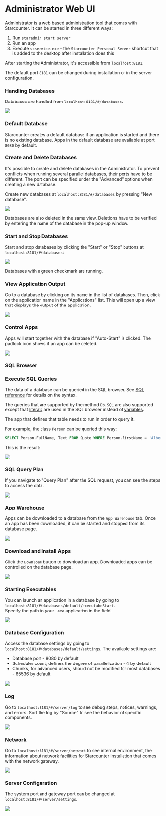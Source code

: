 # Administrator Web UI

Administrator is a web based administration tool that comes with Starcounter. It can be started in three different ways:  
1. Run `staradmin start server`  
2. Run an app  
3. Execute `scservice.exe` - the `Starcounter Personal Server` shortcut that is added to the desktop after installation does this

After starting the Administrator, it's accessible from `localhost:8181`.

The default port `8181` can be changed during installation or in the server configuration.

### Handling Databases

Databases are handled from `localhost:8181/#/databases`.



![](../../.gitbook/assets/1.png)



### Default Database

Starcounter creates a default database if an application is started and there is no existing database. Apps in the default database are available at port `8080` by default.

### Create and Delete Databases

It's possible to create and delete databases in the Administrator. To prevent conflicts when running several parallel databases, their ports have to be different. The port can be specified under the "Advanced" options when creating a new database.

Create new databases at `localhost:8181/#/databases` by pressing "New database".



![](../../.gitbook/assets/3.png)



Databases are also deleted in the same view. Deletions have to be verified by entering the name of the database in the pop-up window.

### Start and Stop Databases

Start and stop databases by clicking the "Start" or "Stop" buttons at `localhost:8181/#/databases`:



![](../../.gitbook/assets/56.png)



Databases with a green checkmark are running.

### View Application Output

Go to a database by clicking on its name in the list of databases. Then, click on the application name in the "Applications" list. This will open up a view that displays the output of the application.



![](../../.gitbook/assets/appoutput2.gif)



### Control Apps

Apps will start together with the database if "Auto-Start" is clicked. The padlock icon shows if an app can be deleted.



![](../../.gitbook/assets/database.png)



### SQL Browser

### Execute SQL Queries

The data of a database can be queried in the SQL browser. See [SQL reference](../sql/) for details on the syntax.

The queries that are supported by the method `Db.SQL` are also supported except that [literals](../sql/literals.md) are used in the SQL browser instead of [variables](../database/variables.md).

The app that defines that table needs to run in order to query it.

For example, the class `Person` can be queried this way:

```sql
SELECT Person.FullName, Text FROM Quote WHERE Person.FirstName = 'Albert'
```

This is the result:



![](../../.gitbook/assets/screenshot-2015-10-02-17.23.40.png)



### SQL Query Plan

If you navigate to "Query Plan" after the SQL request, you can see the steps to access the data.



![](../../.gitbook/assets/5.png)



### App Warehouse

Apps can be downloaded to a database from the `App Warehouse` tab. Once an app has been downloaded, it can be started and stopped from its database page.



![](../../.gitbook/assets/appstoretab.png)



### Download and Install Apps

Click the `Download` button to download an app. Downloaded apps can be controlled on the database page.



![](../../.gitbook/assets/appstore1.png)



### Starting Executables

You can launch an application in a database by going to `localhost:8181/#/databases/default/executabeStart`.  
Specify the path to your `.exe` application in the field.



![](../../.gitbook/assets/6.png)



### Database Configuration

Access the database settings by going to `localhost:8181/#/databases/default/settings`. The available settings are:

* Database port - 8080 by default
* Scheduler count, defines the degree of parallelization - 4 by default
* Chunks, for advanced users, should not be modified for most databases - 65536 by default



![](../../.gitbook/assets/7.png)



### Log

Go to `localhost:8181/#/server/log` to see debug steps, notices, warnings, and errors. Sort the log by "Source" to see the behavior of specific components.



![](../../.gitbook/assets/8.png)



### Network

Go to `localhost:8181/#/server/network` to see internal environment, the information about network facilities for Starcounter installation that comes with the network gateway.



![](../../.gitbook/assets/9.png)



### Server Configuration

The system port and gateway port can be changed at `localhost:8181/#/server/settings`.



![](../../.gitbook/assets/10.png)



